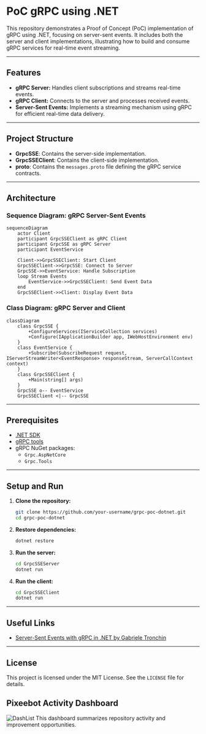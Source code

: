 # PoC gRPC using .NET

This repository demonstrates a Proof of Concept (PoC) implementation of gRPC using .NET, focusing on server-sent events. It includes both the server and client implementations, illustrating how to build and consume gRPC services for real-time event streaming.

---

## Features

- **gRPC Server:** Handles client subscriptions and streams real-time events.
- **gRPC Client:** Connects to the server and processes received events.
- **Server-Sent Events:** Implements a streaming mechanism using gRPC for efficient real-time data delivery.

---

## Project Structure

- **GrpcSSE**: Contains the server-side implementation.
- **GrpcSSEClient**: Contains the client-side implementation.
- **proto**: Contains the `messages.proto` file defining the gRPC service contracts.

---

## Architecture

### Sequence Diagram: gRPC Server-Sent Events

```mermaid
sequenceDiagram
    actor Client
    participant GrpcSSEClient as gRPC Client
    participant GrpcSSE as gRPC Server
    participant EventService

    Client->>GrpcSSEClient: Start Client
    GrpcSSEClient->>GrpcSSE: Connect to Server
    GrpcSSE->>EventService: Handle Subscription
    loop Stream Events
        EventService->>GrpcSSEClient: Send Event Data
    end
    GrpcSSEClient->>Client: Display Event Data
```

### Class Diagram: gRPC Server and Client

```mermaid
classDiagram
    class GrpcSSE {
        +ConfigureServices(IServiceCollection services)
        +Configure(IApplicationBuilder app, IWebHostEnvironment env)
    }
    class EventService {
        +Subscribe(SubscribeRequest request, IServerStreamWriter<EventResponse> responseStream, ServerCallContext context)
    }
    class GrpcSSEClient {
        +Main(string[] args)
    }
    GrpcSSE o-- EventService
    GrpcSSEClient <|-- GrpcSSE
```

---

## Prerequisites

- [.NET SDK](https://dotnet.microsoft.com/download)
- [gRPC tools](https://grpc.io/docs/languages/csharp/quickstart/)
- gRPC NuGet packages:
  - `Grpc.AspNetCore`
  - `Grpc.Tools`

---

## Setup and Run

1. **Clone the repository:**

   ```bash
   git clone https://github.com/your-username/grpc-poc-dotnet.git
   cd grpc-poc-dotnet
   ```

2. **Restore dependencies:**

   ```bash
   dotnet restore
   ```

3. **Run the server:**

   ```bash
   cd GrpcSSEServer
   dotnet run
   ```

4. **Run the client:**

   ```bash
   cd GrpcSSEClient
   dotnet run
   ```

---

## Useful Links

- [Server-Sent Events with gRPC in .NET by Gabriele Tronchin](https://medium.com/@gabrieletronchin/c-net-server-sent-events-with-grpc-2fc6f197d955)

---

## License

This project is licensed under the MIT License. See the `LICENSE` file for details.
## Pixeebot Activity Dashboard
![DashList](https://docs.pixee.ai/img/pixee_dashlist.png)
This dashboard summarizes repository activity and improvement opportunities.
